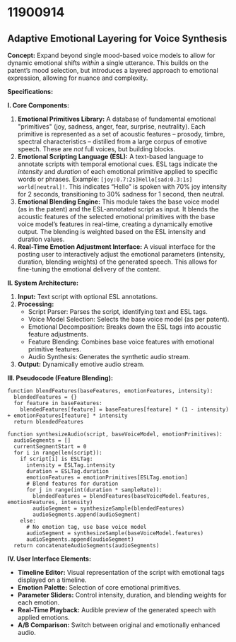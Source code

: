 # 11900914

## Adaptive Emotional Layering for Voice Synthesis

**Concept:** Expand beyond single mood-based voice models to allow for dynamic emotional shifts *within* a single utterance. This builds on the patent’s mood selection, but introduces a layered approach to emotional expression, allowing for nuance and complexity.

**Specifications:**

**I. Core Components:**

1.  **Emotional Primitives Library:** A database of fundamental emotional "primitives" (joy, sadness, anger, fear, surprise, neutrality). Each primitive is represented as a set of acoustic features – prosody, timbre, spectral characteristics – distilled from a large corpus of emotive speech. These are *not* full voices, but building blocks.
2.  **Emotional Scripting Language (ESL):** A text-based language to annotate scripts with temporal emotional cues. ESL tags indicate the *intensity* and *duration* of each emotional primitive applied to specific words or phrases. Example: `[joy:0.7:2s]Hello[sad:0.3:1s] world[neutral]!`. This indicates “Hello” is spoken with 70% joy intensity for 2 seconds, transitioning to 30% sadness for 1 second, then neutral.
3.  **Emotional Blending Engine:** This module takes the base voice model (as in the patent) and the ESL-annotated script as input. It blends the acoustic features of the selected emotional primitives with the base voice model’s features in real-time, creating a dynamically emotive output. The blending is weighted based on the ESL intensity and duration values.
4.  **Real-Time Emotion Adjustment Interface:**  A visual interface for the posting user to interactively adjust the emotional parameters (intensity, duration, blending weights) of the generated speech. This allows for fine-tuning the emotional delivery of the content.

**II. System Architecture:**

1.  **Input:** Text script with optional ESL annotations.
2.  **Processing:**
    *   Script Parser: Parses the script, identifying text and ESL tags.
    *   Voice Model Selection: Selects the base voice model (as per patent).
    *   Emotional Decomposition: Breaks down the ESL tags into acoustic feature adjustments.
    *   Feature Blending:  Combines base voice features with emotional primitive features.
    *   Audio Synthesis: Generates the synthetic audio stream.
3.  **Output:** Dynamically emotive audio stream.

**III. Pseudocode (Feature Blending):**

```
function blendFeatures(baseFeatures, emotionFeatures, intensity):
  blendedFeatures = {}
  for feature in baseFeatures:
    blendedFeatures[feature] = baseFeatures[feature] * (1 - intensity) + emotionFeatures[feature] * intensity
  return blendedFeatures

function synthesizeAudio(script, baseVoiceModel, emotionPrimitives):
  audioSegments = []
  currentSegmentStart = 0
  for i in range(len(script)):
    if script[i] is ESLTag:
      intensity = ESLTag.intensity
      duration = ESLTag.duration
      emotionFeatures = emotionPrimitives[ESLTag.emotion]
      # Blend features for duration
      for j in range(int(duration * sampleRate)):
        blendedFeatures = blendFeatures(baseVoiceModel.features, emotionFeatures, intensity)
        audioSegment = synthesizeSample(blendedFeatures)
        audioSegments.append(audioSegment)
    else:
      # No emotion tag, use base voice model
      audioSegment = synthesizeSample(baseVoiceModel.features)
      audioSegments.append(audioSegment)
  return concatenateAudioSegments(audioSegments)
```

**IV. User Interface Elements:**

*   **Timeline Editor:** Visual representation of the script with emotional tags displayed on a timeline.
*   **Emotion Palette:** Selection of core emotional primitives.
*   **Parameter Sliders:** Control intensity, duration, and blending weights for each emotion.
*   **Real-Time Playback:**  Audible preview of the generated speech with applied emotions.
*   **A/B Comparison:** Switch between original and emotionally enhanced audio.